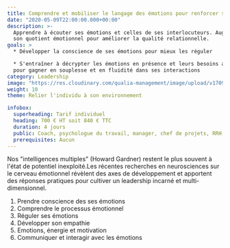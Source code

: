 ```yaml
---
title: Comprendre et mobiliser le langage des émotions pour renforcer son leadership
date: "2020-05-09T22:00:00.000+00:00"
description: >-
  Apprendre à écouter ses émotions et celles de ses interlocuteurs. Augmenter
  son quotient émotionnel pour améliorer la qualité relationnelle.
goals: >
  * Développer la conscience de ses émotions pour mieux les réguler

  * S'entraîner à décrypter les émotions en présence et leurs besoins associés
  pour gagner en souplesse et en fluidité dans ses interactions
category: Leadership
image: "https://res.cloudinary.com/qualia-management/image/upload/v1709193921/flower_xtyxkp.jpg"
weight: 10
theme: Relier l'individu à son environnement

infobox:
  superheading: Tarif individuel
  heading: 700 € HT soit 840 € TTC
  duration: 4 jours
  public: Coach, psychologue du travail, manager, chef de projets, RRH, consultant
  prerequisites: Aucun
---
```


Nos "intelligences multiples" (Howard Gardner) restent le plus souvent à l'état de potentiel inexploité.Les récentes recherches en neurosciences sur le cerveau émotionnel révèlent des axes de développement et apportent des réponses pratiques pour cultiver un leadership incarné et multi-dimensionnel.

1. Prendre conscience des ses émotions
2. Comprendre le processus émotionnel
3. Réguler ses émotions
4. Développer son empathie
5. Emotions, énergie et motivation
6. Communiquer et interagir avec les émotions

